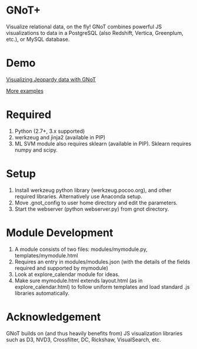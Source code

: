 GNoT+
====
Visualize relational data, on the fly!
GNoT combines powerful JS visualizations to data in a PostgreSQL (also Redshift, Vertica, Greenplum, etc.), or MySQL database.

Demo
===
[Visualizing Jeopardy data with GNoT](https://www.evernote.com/shard/s4/sh/762f3b3d-e088-48b1-b3f0-372cf31d1831/825167a720abf0dd)

[More examples](http://ddmg1.csail.mit.edu:5000/render?submit=submit&query=module%3A+explore_examples)

Required
===
1. Python (2.7+, 3.x supported)
2. werkzeug and jinja2 (available in PIP)
3. ML SVM module also requires sklearn (available in PIP). Sklearn requires numpy and scipy.

Setup
====
1. Install werkzeug python library (werkzeug.pocoo.org), and other required libraries. Alternatively use Anaconda setup.
2. Move .gnot_config to user home directory and edit the parameters.
3. Start the webserver (python webserver.py) from gnot directory.

Module Development
====
1. A module consists of two files: modules/mymodule.py, templates/mymodule.html
2. Requires an entry in modules/modules.json (with the details of the fields required and supported by mymodule)
3. Look at explore_calendar module for ideas.
4. Make sure mymodule.html extends layout.html (as in explore_calendar.html) to follow uniform templates and load standard .js libraries automatically.

Acknowledgement
====
GNoT builds on (and thus heavily benefits from) JS visualization libraries such as D3, NVD3, Crossfilter, DC, Rickshaw, VisualSearch, etc.
